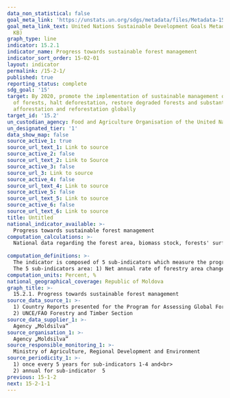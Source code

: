 ```yaml
---
data_non_statistical: false
goal_meta_link: 'https://unstats.un.org/sdgs/metadata/files/Metadata-15-02-01.pdf '
goal_meta_link_text: United Nations Sustainable Development Goals Metadata (PDF 756
  KB)
graph_type: line
indicator: 15.2.1
indicator_name: Progress towards sustainable forest management
indicator_sort_order: 15-02-01
layout: indicator
permalink: /15-2-1/
published: true
reporting_status: complete
sdg_goal: '15'
target: By 2020, promote the implementation of sustainable management of all types
  of forests, halt deforestation, restore degraded forests and substantially increase
  afforestation and reforestation globally
target_id: '15.2'
un_custodian_agency: Food and Agriculture Organisation of the United Nations (FAO)
un_designated_tier: '1'
data_show_map: false
source_active_1: true
source_url_text_1: Link to source
source_active_2: false
source_url_text_2: Link to Source
source_active_3: false
source_url_3: Link to source
source_active_4: false
source_url_text_4: Link to source
source_active_5: false
source_url_text_5: Link to source
source_active_6: false
source_url_text_6: Link to source
title: Untitled
national_indicator_available: >-
  Progress towards sustainable forest management
computation_calculations: >-
  National data regarding the forest area, biomass stock, forests' surfaces in the protected areas and forestry area in the management plan are reported directly by countries to FAO for the pre-established years of reference. Based on the data reported by the country, FAO makes estimates at the country level for the rate of net change of forestry area using the formula of compound interest. The proportion of the forest surface in the protected area and in the management plan is calculated using the reported areas and official surface of the FAOSTAT land for the year of reference 2015. The data regarding the forestry area within a certification system for forest management, independently verified, are reported to FAO by the central offices of the respective forestry certification scheme, which adjusts together the figures so as to eliminate any double accounting.<br> 
  
computation_definitions: >-
  The indicator is composed of 5 sub-indicators which measure the progress towards all these dimensions of sustainable forest management. The environmental values related to forests are covered by three sub-indicators focused on extension of the forestry area, biomass in the forests' area, and protection and maintenance of biological diversity and cultural, natural, and associated resources. Social and economic values of forests are reconciled with the environmental values via sustainable management plans. The sub-indicator offers an additional qualification for forest areas' management, by assessing the areas which are verified independently for observing a set of national and international standards.<br> 
  The 5 sub-indicators area: 1) Net annual rate of forestry area change; 2) Reserves above-ground biomass in forests; 3) Proportion of forestry area situated in the legally established protection areas; 4) Proportion of forestry area in line with the long-term forests' management plan; 5) Forestry area within forests' management certification system, verified independently 
computation_units: Percent, %
national_geographical_coverage: Republic of Moldova
graph_title: >-
  15.2.1. Progress towards sustainable forest management 
source_data_source_1: >-
  1) Country Reports presented for the Program for Assessing Global Forestry Resources (FRA) of FAO<br> 
  2) UNCE/FAO Forestry and Timber Section
source_data_supplier_1: >-
  Agency „Moldsilva”
source_organisation_1: >-
  Agency „Moldsilva”
source_responsible_monitoring_1: >-
  Ministry of Agriculture, Regional Development and Environment
source_periodicity_1: >-
  1) once every 5 years for sub-indicators 1-4 and<br> 
  2) annual for sub-indicator  5
previous: 15-1-2
next: 15-2-1-1
---
```

